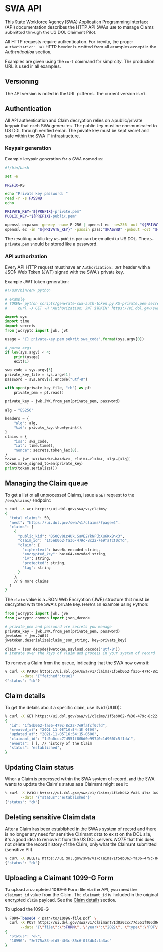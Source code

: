 # SWA API

This State Workforce Agency (SWA) Application Programming Interface (API) documentation describes the HTTP
API SWAs use to manage Claims submitted through the US DOL Claimant Pilot.

All HTTP requests require authentication. For brevity, the proper `Authorization: JWT` HTTP header is omitted
from all examples except in the _Authentication_ section.

Examples are given using the `curl` command for simplicity. The production URL is used in all examples.

## Versioning

The API version is noted in the URL patterns. The current version is `v1`.

## Authentication

All API authentication and Claim decryption relies on a public/private keypair that each SWA generates. The
public key must be communicated to US DOL through verified email. The private key must be kept secret and safe
within the SWA IT infrastructure.

### Keypair generation

Example keypair generation for a SWA named `KS`:

```sh
#!/bin/bash

set -e

PREFIX=KS

echo "Private key password: "
read -r -s PASSWD
echo

PRIVATE_KEY="${PREFIX}-private.pem"
PUBLIC_KEY="${PREFIX}-public.pem"

openssl ecparam -genkey -name P-256 | openssl ec -aes256 -out "${PRIVATE_KEY}" -passout pass:"$PASSWD"
openssl ec -in "${PRIVATE_KEY}" -passin pass:"$PASSWD" -pubout -out "${PUBLIC_KEY}"
```

The resulting public key `KS-public.pem` can be emailed to US DOL. The `KS-private.pem` should be stored
like a password.

### API authorization

Every API HTTP request must have an `Authorization: JWT` header with a JSON Web Token (JWT) signed
with the SWA's private key.

Example JWT token generation:

```python
#!/usr/bin/env python

# example
# TOKEN=`python scripts/generate-swa-auth-token.py KS-private.pem secret KS` && \
#     curl -X GET -H "Authorization: JWT $TOKEN" https://ui.dol.gov/swa/

import sys
import time
import secrets
from jwcrypto import jwk, jwt

usage = "{} private-key.pem sekrit swa_code".format(sys.argv[0])

# parse args
if len(sys.argv) < 4:
    print(usage)
    exit(1)

swa_code = sys.argv[3]
private_key_file = sys.argv[1]
password = sys.argv[2].encode("utf-8")

with open(private_key_file, "rb") as pf:
    private_pem = pf.read()

private_key = jwk.JWK.from_pem(private_pem, password)

alg = "ES256"

headers = {
    "alg": alg,
    "kid": private_key.thumbprint(),
}
claims = {
    "iss": swa_code,
    "iat": time.time(),
    "nonce": secrets.token_hex(8),
}
token = jwt.JWT(header=headers, claims=claims, algs=[alg])
token.make_signed_token(private_key)
print(token.serialize())
```

## Managing the Claim queue

To get a list of all unprocessed Claims, issue a `GET` request to the `/swa/claims/` endpoint:

```sh
% curl -X GET https://ui.dol.gov/swa/v1/claims/
{
  "total_claims": 50,
  "next": "https://ui.dol.gov/swa/v1/claims/?page=2",
  "claims": [
    {
      "public_kid": "BS0Qv8Lz4Uk.SaVE2YkNFSbXu6KxBhx3",
      "claim_id": "1f5eb062-fa36-479c-8c22-7e9fafcf0cfd",
      "claim": {
        "ciphertext": base64-encoded string,
        "encrypted_key": base64-encoded string,
        "iv": string,
        "protected": string,
        "tag": string
      }
    },
    // 9 more claims
  ]
}
```

The `claim` value is a JSON Web Encryption (JWE) structure that must be decrypted with the SWA's private key.
Here's an example using Python:

```python
from jwcrypto import jwk, jwe
from jwcrypto.common import json_decode

# private_pem and password are secrets you manage
private_key = jwk.JWK.from_pem(private_pem, password)
jwetoken = jwe.JWE()
jwetoken.deserialize(claim_json_string, key=private_key)

claim = json_decode(jwetoken.payload.decode("utf-8"))
# iterate over the keys of claim and process in your system of record
```

To remove a Claim from the queue, indicating that the SWA now owns it:

```sh
% curl -X PATCH https://ui.dol.gov/swa/v1/claims/1f5eb062-fa36-479c-8c22-7e9fafcf0cfd \
       --data '{"fetched":true}'
{"status": "ok"}
```

## Claim details

To get the details about a specific claim, use its id (UUID):

```sh
% curl -X GET https://ui.dol.gov/swa/v1/claims/1f5eb062-fa36-479c-8c22-7e9fafcf0cfd
{
  "id": "1f5eb062-fa36-479c-8c22-7e9fafcf0cfd",
  "created_at": "2021-11-05T16:54:15-0500",
  "updated_at": "2021-11-05T16:54:15-0500",
  "claimant_id": "1d0a0ccc77d551f806d0e99740c1d9607c5f1da1",
  "events": [ ], // history of the Claim
  "status": "established",
}
```

## Updating Claim status

When a Claim is processed within the SWA system of record, and the SWA wants to update the Claim's status
as a Claimant might see it:

```sh
% curl -X PATCH https://ui.dol.gov/swa/v1/claims/1f5eb062-fa36-479c-8c22-7e9fafcf0cfd \
       --data '{"status":"established"}'
{"status": "ok"}
```

## Deleting sensitive Claim data

After a Claim has been established in the SWA's system of record and there is no longer any need for sensitive Claimant
data to exist on the DOL site, it's a good idea to remove it from the US DOL servers. _NOTE_ that this does not delete
the record history of the Claim, only what the Claimant submitted (sensitive PII).

```sh
% curl -X DELETE https://ui.dol.gov/swa/v1/claims/1f5eb062-fa36-479c-8c22-7e9fafcf0cfd
{"status": "ok"}
```

## Uploading a Claimant 1099-G Form

To upload a completed 1099-G Form file via the API, you need the `claimant_id` value from the Claim. The `claimant_id` is
included in the original encrypted `claim` payload. See the [Claim details](#claim-details) section.

To upload the 1099-G:

```sh
% FORM=`base64 < path/to/1099G-file.pdf` \
  curl -X POST https://ui.dol.gov/swa/v1/claimant/1d0a0ccc77d551f806d0e99740c1d9607c5f1da1/1099G \
       --data "{\"file\":\"$FORM\", \"year\":\"2022\", \"type\":\"PDF\"}"
{
  "status": "ok",
  "1099G": "5e775a83-efd5-403c-85c6-0f3db4cfa3ac"
}
```
